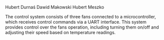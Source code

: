 Hubert Durnaś
Dawid Makowski
Hubert Meszko


The control system consists of three fans connected to a microcontroller, which receives control commands via a UART interface. This system provides control over the fans operation, including turning them on/off and adjusting their speed based on temperature readings.
